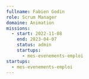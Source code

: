 ```yaml
---
fullname: Fabien Godin
role: Scrum Manager
domaine: Animation
missions:
  - start: 2022-11-08
    end: 2023-04-07
    status: admin
    startups:
      - mes-evenements-emploi
startups:
  - mes-evenements-emploi
---
```

